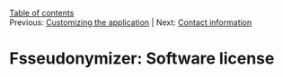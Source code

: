 [Table of contents](_tableOfContents.md)  
Previous: [Customizing the application](customizing.md) | Next: [Contact information](contacts.md)

# Fsseudonymizer: Software license